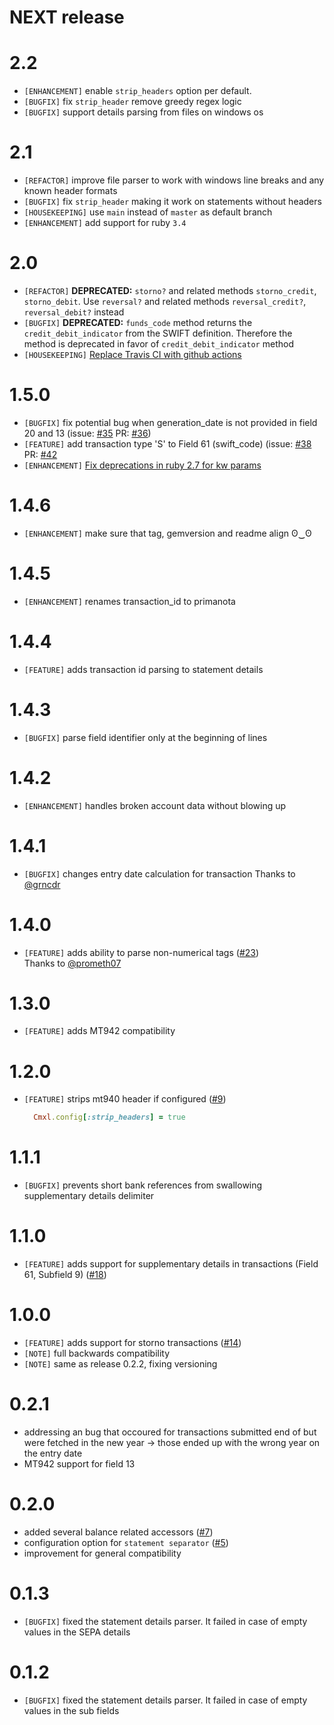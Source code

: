 # NEXT release

# 2.2
- `[ENHANCEMENT]` enable `strip_headers` option per default.
- `[BUGFIX]` fix `strip_header` remove greedy regex logic
- `[BUGFIX]` support details parsing from files on windows os

# 2.1
- `[REFACTOR]` improve file parser to work with windows line breaks and any known header formats
- `[BUGFIX]` fix `strip_header` making it work on statements without headers
- `[HOUSEKEEPING]` use `main` instead of `master` as default branch
- `[ENHANCEMENT]` add support for ruby `3.4`

# 2.0
- `[REFACTOR]` **DEPRECATED:** `storno?` and related methods `storno_credit`, `storno_debit`. Use `reversal?` and related methods `reversal_credit?`, `reversal_debit?` instead
- `[BUGFIX]` **DEPRECATED:** `funds_code` method returns the `credit_debit_indicator` from the SWIFT definition. Therefore the method is deprecated in favor of `credit_debit_indicator` method
- `[HOUSEKEEPING]` [Replace Travis CI with github actions](https://github.com/railslove/cmxl/pull/57)

# 1.5.0

- `[BUGFIX]` fix potential bug when generation_date is not provided in field 20 and 13 (issue: [#35](https://github.com/railslove/cmxl/issues/35) PR: [#36](https://github.com/railslove/cmxl/pull/36))
- `[FEATURE]` add transaction type 'S' to Field 61 (swift_code) (issue: [#38](https://github.com/railslove/cmxl/issues/38) PR: [#42](https://github.com/railslove/cmxl/pull/42)
- `[ENHANCEMENT]` [Fix deprecations in ruby 2.7 for kw params](https://github.com/railslove/cmxl/commit/905cd50e5372da312a653c89e77727a14751b5ec)

# 1.4.6

- `[ENHANCEMENT]` make sure that tag, gemversion and readme align ʘ‿ʘ

# 1.4.5

- `[ENHANCEMENT]` renames transaction_id to primanota

# 1.4.4

- `[FEATURE]` adds transaction id parsing to statement details

# 1.4.3

- `[BUGFIX]` parse field identifier only at the beginning of lines

# 1.4.2

- `[ENHANCEMENT]` handles broken account data without blowing up

# 1.4.1

- `[BUGFIX]` changes entry date calculation for transaction
  Thanks to [@grncdr](https://github.com/grncdr)

# 1.4.0

- `[FEATURE]` adds ability to parse non-numerical tags ([#23](https://github.com/railslove/cmxl/issues/23)) \
  Thanks to [@prometh07](https://github.com/prometh07)

# 1.3.0

- `[FEATURE]` adds MT942 compatibility

# 1.2.0

- `[FEATURE]` strips mt940 header if configured ([#9](https://github.com/railslove/cmxl/issues/9))
  ```ruby
    Cmxl.config[:strip_headers] = true
  ```

# 1.1.1

- `[BUGFIX]` prevents short bank references from swallowing supplementary details delimiter

# 1.1.0

- `[FEATURE]` adds support for supplementary details in transactions (Field 61, Subfield 9) ([#18](https://github.com/railslove/cmxl/issues/18))

# 1.0.0

- `[FEATURE]` adds support for storno transactions ([#14](https://github.com/railslove/cmxl/issues/14))
- `[NOTE]` full backwards compatibility
- `[NOTE]` same as release 0.2.2, fixing versioning

# 0.2.1

- addressing an bug that occoured for transactions submitted end of
  but were fetched in the new year -> those ended up with the wrong year
  on the entry date
- MT942 support for field 13

# 0.2.0

- added several balance related accessors ([#7](https://github.com/railslove/cmxl/issues/7))
- configuration option for `statement separator` ([#5](https://github.com/railslove/cmxl/issues/5))
- improvement for general compatibility

# 0.1.3

- `[BUGFIX]` fixed the statement details parser. It failed in case of empty values in the SEPA details

# 0.1.2

- `[BUGFIX]` fixed the statement details parser. It failed in case of empty values in the sub fields
